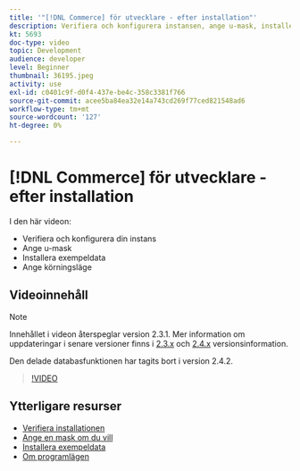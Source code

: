 ```yaml
---
title: '"[!DNL Commerce] för utvecklare - efter installation"'
description: Verifiera och konfigurera instansen, ange u-mask, installera exempeldata, ange rätt körningsläge
kt: 5693
doc-type: video
topic: Development
audience: developer
level: Beginner
thumbnail: 36195.jpeg
activity: use
exl-id: c0401c9f-d0f4-437e-be4c-358c3381f766
source-git-commit: acee5ba84ea32e14a743cd269f77ced821548ad6
workflow-type: tm+mt
source-wordcount: '127'
ht-degree: 0%

---
```


# [!DNL Commerce] för utvecklare - efter installation

I den här videon:

- Verifiera och konfigurera din instans
- Ange u-mask
- Installera exempeldata
- Ange körningsläge

## Videoinnehåll

>[!NOTE]
>
>Innehållet i videon återspeglar version 2.3.1. Mer information om uppdateringar i senare versioner finns i [ 2.3.x](https://devdocs.magento.com/guides/v2.3/release-notes/bk-release-notes.html) och [2.4.x](https://devdocs.magento.com/guides/v2.4/release-notes/bk-release-notes.html) versionsinformation.
>
>Den delade databasfunktionen har tagits bort i version 2.4.2.

>[!VIDEO](https://video.tv.adobe.com/v/36195?quality=12&learn=on)

## Ytterligare resurser

- [Verifiera installationen](https://devdocs.magento.com/guides/v2.4/install-gde/install/verify.html)
- [Ange en mask om du vill](https://devdocs.magento.com/guides/v2.4/install-gde/install/post-install-umask.html)
- [Installera exempeldata](https://devdocs.magento.com/guides/v2.4/install-gde/install/sample-data-after-magento.html)
- [Om programlägen](https://devdocs.magento.com/guides/v2.4/config-guide/bootstrap/magento-modes.html)
